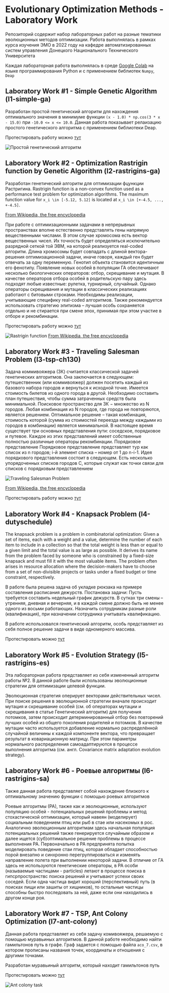 # Evolutionary Optimization Methods - Laboratory Work

Репозиторий содержит набор лабораторных работ на разные тематики эволюционных методов оптимизации. Работа выполнялась в рамках курса изучения ЭМО в 2022 году на кафедре автоматизированных систем управления Донецкого Национального Технического Университета

Каждая лабораторная работа выполнялась в среде [Google Colab](https://colab.research.google.com/?hl=ru_RU) на языке программирования Python и с применением библиотек `Numpy`, `Deap`

## Laboratory Work #1 - Simple Genetic Algorithm (l1-simple-ga)
Разработан простой генетический алгоритм для нахождения оптимального значения в минимуме функции ```(x - 1.0) * np.cos(3 * x - 15.0)``` при ```-10.0 <= x <= 10.0```. Данная работа показывает релаизацию простого генетического алгоритма с применением библиотеки Deap.

Протестировать работу можно [тут](https://colab.research.google.com/drive/1sZnKu_kStxYwgPl_h7vQbqRRSQ5gWqlX?hl=ru_RU)

<img src="l1-simple-ga\image.translated.jpg" alt="Простой генетический алгоритм">

## Laboratory Work #2 - Optimization Rastrigin function by Genetic Algorithm (l2-rastrigins-ga)
Разработан генетический алгоритм для оптимизации фцункции Растригина. Rastrigin function is a non-convex function used as a performance test problem for optimization algorithms. The maximum function value for `x_i \in [-5.12, 5.12]` is located at `x_i \in [+-4.5, ..., +-4.5]`.

[From Wikipedia, the free encyclopedia](https://en.wikipedia.org/wiki/Rastrigin_function)

При работе с оптимизационными задачами в непрерывных пространствах вполне естественно представлять гены напрямую вещественными числами. В этом случае хромосома есть вектор вещественных чисел. Их точность будет определяться исключительно разрядной сеткой той ЭВМ, на которой реализуется real-coded алгоритм. Длина хромосомы будет совпадать с длиной вектора-решения оптимизационной задачи, иначе говоря, каждый ген будет отвечать за одну переменную. Генотип объекта становится идентичным его фенотипу.
Появление новых особей в популяции ГА обеспечивают несколько биологических операторов: отбор, скрещивание и мутация. В качестве операторов отбора особей в родительскую пару здесь подходят любые известные: рулетка, турнирный, случайный. Однако операторы скрещивания и мутации в классических реализациях работают с битовыми строками. Необходимы реализации, учитывающие специфику real-coded алгоритмов.
Также рекомендуется использовать стратегию элитизма – лучшая особь сохраняется отдельно и не стирается при смене эпох, принимая при этом участие в отборе и рекомбинации.

Протестировать работу можно [тут](https://colab.research.google.com/drive/11KaswlmQNGfOLQTB9teb6LL3KfRtruat)

<img src="https://upload.wikimedia.org/wikipedia/commons/8/8b/Rastrigin_function.png" alt="Rastrigin function"> [From Wikipedia, the free encyclopedia](https://upload.wikimedia.org/wikipedia/commons/8/8b/Rastrigin_function.png)

## Laboratory Work #3 - Traveling Salesman Problem (l3-tsp-ch130)
Задача коммивояжера (ЗК) считается классической задачей генетических алгоритмов. Она заключается в следующем: путешественник (или коммивояжер) должен посетить каждый из базового набора городов и вернуться к исходной точке. Имеется стоимость билетов из одного города в другой. Необходимо составить план путешествия, чтобы сумма затраченных средств была минимальной. Поисковое пространство для ЗК − множество из N городов. Любая комбинация из N городов, где города не повторяются, является решением. Оптимальное решение – такая комбинация, стоимость которой (сумма из стоимостей переезда между каждыми из городов в комбинации) является минимальной.
В настоящее время существует три основных представления пути: соседское, порядковое и путевое. Каждое из этих представлений имеет собственные полностью различные операторы рекомбинации.
Порядковое представление
Порядковое представление представляет тур как список из n городов; i-й элемент списка – номер от 1 до n-i-1. Идея порядкового представления состоит в следующем. Есть несколько упорядоченных списков городов С, которые служат как точки связи для списков с порядковым представлением

<img src="https://upload.wikimedia.org/wikipedia/commons/c/c4/TSP_Deutschland_3.png" alt="Traveling Salesman Problem">

[From Wikipedia, the free encyclopedia](https://upload.wikimedia.org/wikipedia/commons/c/c4/TSP_Deutschland_3.png)

Протестировать работу можно [тут](https://colab.research.google.com/drive/11KaswlmQNGfOLQTB9teb6LL3KfRtruat)


## Laboratory Work #4 - Knapsack Problem (l4-dutyschedule) 
The knapsack problem is a problem in combinatorial optimization: Given a set of items, each with a weight and a value, determine the number of each item to include in a collection so that the total weight is less than or equal to a given limit and the total value is as large as possible. It derives its name from the problem faced by someone who is constrained by a fixed-size knapsack and must fill it with the most valuable items. The problem often arises in resource allocation where the decision-makers have to choose from a set of non-divisible projects or tasks under a fixed budget or time constraint, respectively.

В работе была решена задача об укладке рюкзака на примере составления расписания дежурств. Постановка задачи: Пусть требуется составить недельный график дежурств. В сутках три смены – утренняя, дневная и вечерняя, и в каждой смене должно быть не менее одного из восьми работающих. Назначить сотрудникам разные роли (квалификация), при назначении сотрудника учитывать квалификацию.

В работе использовался генетический алгоритм, особь представляет из себя полное решение задачи в виде одномерного массива.

Протестировать можно [тут](https://colab.research.google.com/drive/1g6WURBzX7TqZdHgymsRPZ0OA4ctWUBk4)

## Laboratory Work #5 - Evolution Strategy (l5-rastrigins-es)
Эта лабораторная работа представляет из себя измененный алгоритм работы №2. В данной работе были использованы эволюционные стратегии для оптимизации целевой функции.

Эволюционная стратегия оперирует векторами действительных чисел. При поиске решения в эволюционной стратегии вначале происходит мутация и скрещивание особей (см. об операторах мутации и скрещивания в статье Генетический алгоритм) для получения потомков, затем происходит детерминированный отбор без повторений лучших особей из общего поколения родителей и потомков. В качестве мутации часто используется добавление нормально распределённой случайной величины к каждой компоненте вектора, что превращает результат в ковариационную матрицу. При этом параметры нормального распределения самоадаптируются в процессе выполнения алгоритма (см. англ. Covariance matrix adaptation evolution strategy).

## Laboratory Work #6 - Роевые алгоритмы (l6-rastrigins-sa)
Также данная работа представляет собой нахождение близкого к оптимальному значению функции с помощью роевых алгоритмов

Роевые алгоритмы (РА), также как и эволюционные, используют популяцию особей - потенциальных решений проблемы и метод стохастической оптимизации, который навеян (моделирует) социальным поведением птиц или рыб в стае или насекомых в рос. Аналогично эволюционным алгоритмам здесь начальная популяция потенциальных решений также генерируется случайным образом и далее ищется (суб)оптимальное решение проблемы в процессе выполнения РА. Первоначально в РА предпринята попытка моделировать поведение стаи птиц, которая обладает способностью порой внезапно и синхронно перегруппироваться и изменять направление полета при выполнении некоторой задачи. В отличие от ГА здесь не используются генетические операторы, в РА особи (называемые частицами - particles) летают в процессе поиска в гипсрпространствс поиска решений и учитывают успехи своих соседей. Если одна частица видит хороший (перспективный) путь (в поисках пищи или зашиты от хищников), то остальные частицы способны быстро последовать за ней, даже если они находились в другом конце роя.

## Laboratory Work #7 - TSP, Ant Colony Optimization (l7-ant-colony)
Данная работа представляет из себя задачу комивояжера, решаемую с помощью муравьиных алгоритмов. В данной работе необходимо найти гамильтонов путь в графе. Граф задается с помощью файла `aco_7.csv`, в котором прописаны названия точек, координаты и отношения с другими точками.

Разработан муравьиный алгоритм, который находит гамильтонов путь

Протестировать можно [тут](https://colab.research.google.com/drive/1c4moru0TMVx677jf9mbiMRJr0SkS9TZV)

<img src="l7-ant-colony/GXEcE7HWBQ.png" alt="Ant colony task">